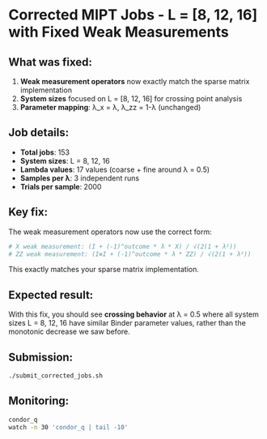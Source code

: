 # Corrected MIPT Jobs - L = [8, 12, 16] with Fixed Weak Measurements

## What was fixed:
1. **Weak measurement operators** now exactly match the sparse matrix implementation
2. **System sizes** focused on L = [8, 12, 16] for crossing point analysis  
3. **Parameter mapping**: λ_x = λ, λ_zz = 1-λ (unchanged)

## Job details:
- **Total jobs**: 153
- **System sizes**: L = 8, 12, 16
- **Lambda values**: 17 values (coarse + fine around λ = 0.5)
- **Samples per λ**: 3 independent runs
- **Trials per sample**: 2000

## Key fix:
The weak measurement operators now use the correct form:
```julia
# X weak measurement: (I + (-1)^outcome * λ * X) / √(2(1 + λ²))
# ZZ weak measurement: (I⊗I + (-1)^outcome * λ * ZZ) / √(2(1 + λ²))
```
This exactly matches your sparse matrix implementation.

## Expected result:
With this fix, you should see **crossing behavior** at λ = 0.5 where all system sizes L = 8, 12, 16 have similar Binder parameter values, rather than the monotonic decrease we saw before.

## Submission:
```bash
./submit_corrected_jobs.sh
```

## Monitoring:
```bash
condor_q
watch -n 30 'condor_q | tail -10'
```
